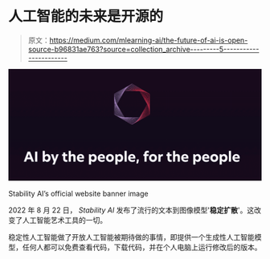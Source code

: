 # 人工智能的未来是开源的

> 原文：<https://medium.com/mlearning-ai/the-future-of-ai-is-open-source-b96831ae763?source=collection_archive---------5----------------------->

![](img/49b26394844bf31523d8d6e7f9675b58.png)

Stability AI’s official website banner image

2022 年 8 月 22 日， *Stability AI* 发布了流行的文本到图像模型'**稳定扩散**'。这改变了人工智能艺术工具的一切。

稳定性人工智能做了开放人工智能被期待做的事情，即提供一个生成性人工智能模型，任何人都可以免费查看代码，下载代码，并在个人电脑上运行修改后的版本。